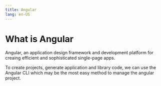 ```yaml
---
title: Angular
lang: en-US
---
```

# What is Angular
Angular, an application design framework and development platform for creaing efficient and sophisticated single-page apps. 

To create projects, generate application and library code, we can use the Angular CLI which may be the most easy method to manage the angular project.